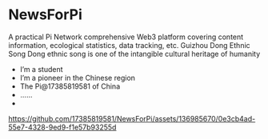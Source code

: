 # NewsForPi
A practical Pi Network comprehensive Web3 platform covering content information, ecological statistics, data tracking, etc. 
Guizhou Dong Ethnic Song
Dong ethnic song is one of the intangible cultural heritage of humanity
- I’m a student
- I’m a pioneer in the Chinese region
- The Pi@17385819581 of China
- ......
- 
https://github.com/17385819581/NewsForPi/assets/136985670/0e3cb4ad-55e7-4328-9ed9-f1e57b93255d

